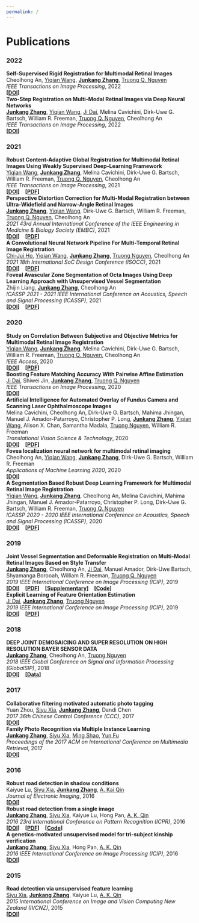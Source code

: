 ```yaml
---
permalink: /
---
```


# Publications <a name="publications"></a>
### 2022
**Self-Supervised Rigid Registration for Multimodal Retinal Images** <br>
Cheolhong An, [Yiqian Wang](https://yiqian-wang.github.io/), **[Junkang Zhang](https://junkangzhang.github.io/)**, [Truong Q. Nguyen](http://videoprocessing.ucsd.edu/?page_id=40) <br>
*IEEE Transactions on Image Processing*, 2022 <br>
**\[[DOI](https://doi.org/10.1109/TIP.2022.3201476)\]**<br>
**Two-Step Registration on Multi-Modal Retinal Images via Deep Neural Networks** <br>
**[Junkang Zhang](https://junkangzhang.github.io/)**, [Yiqian Wang](https://yiqian-wang.github.io/), [Ji Dai](https://jidai-code.github.io/), Melina Cavichini, Dirk-Uwe G. Bartsch, William R. Freeman, [Truong Q. Nguyen](http://videoprocessing.ucsd.edu/?page_id=40), Cheolhong An <br>
*IEEE Transactions on Image Processing*, 2022 <br>
**\[[DOI](https://doi.org/10.1109/TIP.2021.3135708)\]**<br>
### 2021
**Robust Content-Adaptive Global Registration for Multimodal Retinal Images Using Weakly Supervised Deep-Learning Framework** <br>
[Yiqian Wang](https://yiqian-wang.github.io/), **[Junkang Zhang](https://junkangzhang.github.io/)**, Melina Cavichini, Dirk-Uwe G. Bartsch, William R. Freeman, [Truong Q. Nguyen](http://videoprocessing.ucsd.edu/?page_id=40), Cheolhong An <br>
*IEEE Transactions on Image Processing*, 2021 <br>
**\[[DOI](https://doi.org/10.1109/TIP.2021.3058570)\]** &ensp; **\[[PDF](https://par.nsf.gov/servlets/purl/10279980)\]**<br>
**Perspective Distortion Correction for Multi-Modal Registration between Ultra-Widefield and Narrow-Angle Retinal Images** <br>
**[Junkang Zhang](https://junkangzhang.github.io/)**, [Yiqian Wang](https://yiqian-wang.github.io/), Dirk-Uwe G. Bartsch, William R. Freeman, [Truong Q. Nguyen](http://videoprocessing.ucsd.edu/?page_id=40), Cheolhong An <br>
*2021 43rd Annual International Conference of the IEEE Engineering in Medicine & Biology Society (EMBC)*, 2021 <br>
**\[[DOI](https://doi.org/10.1109/EMBC46164.2021.9631084)\]** &ensp; **\[[PDF](https://www.ncbi.nlm.nih.gov/pmc/articles/PMC9359414/pdf/nihms-1823141.pdf)\]**<br>
**A Convolutional Neural Network Pipeline For Multi-Temporal Retinal Image Registration** <br>
[Chi-Jui Ho](https://jerryhotaiwan.github.io/), [Yiqian Wang](https://yiqian-wang.github.io/), **[Junkang Zhang](https://junkangzhang.github.io/)**, [Truong Nguyen](http://videoprocessing.ucsd.edu/?page_id=40), Cheolhong An <br>
*2021 18th International SoC Design Conference (ISOCC)*, 2021 <br>
**\[[DOI](https://doi.org/10.1109/ISOCC53507.2021.9613906)\]** &ensp; **\[[PDF](https://jerryhotaiwan.github.io/files/ISOCC_Jerry_v6.pdf)\]**<br>
**Foveal Avascular Zone Segmentation of Octa Images Using Deep Learning Approach with Unsupervised Vessel Segmentation** <br>
Zhijin Liang, **[Junkang Zhang](https://junkangzhang.github.io/)**, Cheolhong An <br>
*ICASSP 2021 - 2021 IEEE International Conference on Acoustics, Speech and Signal Processing (ICASSP)*, 2021 <br>
**\[[DOI](https://doi.org/10.1109/ICASSP39728.2021.9415070)\]** &ensp; **\[[PDF](https://par.nsf.gov/servlets/purl/10279985)\]**<br>
### 2020
**Study on Correlation Between Subjective and Objective Metrics for Multimodal Retinal Image Registration** <br>
[Yiqian Wang](https://yiqian-wang.github.io/), **[Junkang Zhang](https://junkangzhang.github.io/)**, Melina Cavichini, Dirk-Uwe G. Bartsch, William R. Freeman, [Truong Q. Nguyen](http://videoprocessing.ucsd.edu/?page_id=40), Cheolhong An <br>
*IEEE Access*, 2020 <br>
**\[[DOI](https://doi.org/10.1109/ACCESS.2020.3032348)\]** &ensp; **\[[PDF](https://ieeexplore.ieee.org/iel7/6287639/8948470/09233401.pdf)\]**<br>
**Boosting Feature Matching Accuracy With Pairwise Affine Estimation** <br>
[Ji Dai](https://jidai-code.github.io/), Shiwei Jin, **[Junkang Zhang](https://junkangzhang.github.io/)**, [Truong Q. Nguyen](http://videoprocessing.ucsd.edu/?page_id=40) <br>
*IEEE Transactions on Image Processing*, 2020 <br>
**\[[DOI](https://doi.org/10.1109/TIP.2020.3013384)\]**<br>
**Artificial Intelligence for Automated Overlay of Fundus Camera and Scanning Laser Ophthalmoscope Images** <br>
Melina Cavichini, Cheolhong An, Dirk-Uwe G. Bartsch, Mahima Jhingan, Manuel J. Amador-Patarroyo, Christopher P. Long, **[Junkang Zhang](https://junkangzhang.github.io/)**, [Yiqian Wang](https://yiqian-wang.github.io/), Alison X. Chan, Samantha Madala, [Truong Nguyen](http://videoprocessing.ucsd.edu/?page_id=40), William R. Freeman <br>
*Translational Vision Science & Technology*, 2020 <br>
**\[[DOI](https://doi.org/10.1167/tvst.9.2.56)\]** &ensp; **\[[PDF](https://www.ncbi.nlm.nih.gov/pmc/articles/PMC7594596/pdf/tvst-9-2-56.pdf)\]**<br>
**Fovea localization neural network for multimodal retinal imaging** <br>
Cheolhong An, [Yiqian Wang](https://yiqian-wang.github.io/), **[Junkang Zhang](https://junkangzhang.github.io/)**, Dirk-Uwe G. Bartsch, William R. Freeman <br>
*Applications of Machine Learning 2020*, 2020 <br>
**\[[DOI](https://doi.org/10.1117/12.2569858)\]**<br>
**A Segmentation Based Robust Deep Learning Framework for Multimodal Retinal Image Registration** <br>
[Yiqian Wang](https://yiqian-wang.github.io/), **[Junkang Zhang](https://junkangzhang.github.io/)**, Cheolhong An, Melina Cavichini, Mahima Jhingan, Manuel J. Amador-Patarroyo, Christopher P. Long, Dirk-Uwe G. Bartsch, William R. Freeman, [Truong Q. Nguyen](http://videoprocessing.ucsd.edu/?page_id=40) <br>
*ICASSP 2020 - 2020 IEEE International Conference on Acoustics, Speech and Signal Processing (ICASSP)*, 2020 <br>
**\[[DOI](https://doi.org/10.1109/ICASSP40776.2020.9054077)\]** &ensp; **\[[PDF](https://par.nsf.gov/servlets/purl/10279984)\]**<br>
### 2019
**Joint Vessel Segmentation and Deformable Registration on Multi-Modal Retinal Images Based on Style Transfer** <br>
**[Junkang Zhang](https://junkangzhang.github.io/)**, Cheolhong An, [Ji Dai](https://jidai-code.github.io/), Manuel Amador, Dirk-Uwe Bartsch, Shyamanga Borooah, William R. Freeman, [Truong Q. Nguyen](http://videoprocessing.ucsd.edu/?page_id=40) <br>
*2019 IEEE International Conference on Image Processing (ICIP)*, 2019 <br>
**\[[DOI](https://doi.org/10.1109/ICIP.2019.8802932)\]** &ensp; **\[[PDF](http://cwc.ucsd.edu/sites/cwc.ucsd.edu/files/01-08802932.pdf)\]** &ensp; **\[[Supplementary](https://github.com/JunkangZhang/RetinalSegReg/blob/master/ICIP2019_supplementary.pdf)\]** &ensp; **\[[Code](https://github.com/JunkangZhang/RetinalSegReg)\]**<br>
**Explicit Learning of Feature Orientation Estimation** <br>
[Ji Dai](https://jidai-code.github.io/), **[Junkang Zhang](https://junkangzhang.github.io/)**, [Truong Nguyen](http://videoprocessing.ucsd.edu/?page_id=40) <br>
*2019 IEEE International Conference on Image Processing (ICIP)*, 2019 <br>
**\[[DOI](https://doi.org/10.1109/ICIP.2019.8803644)\]** &ensp; **\[[PDF](http://cwc.ucsd.edu/sites/cwc.ucsd.edu/files/03-08803644.pdf)\]**<br>
### 2018
**DEEP JOINT DEMOSAICING AND SUPER RESOLUTION ON HIGH RESOLUTION BAYER SENSOR DATA** <br>
**[Junkang Zhang](https://junkangzhang.github.io/)**, Cheolhong An, [Truong Nguyen](http://videoprocessing.ucsd.edu/?page_id=40) <br>
*2018 IEEE Global Conference on Signal and Information Processing (GlobalSIP)*, 2018 <br>
**\[[DOI](https://doi.org/10.1109/GlobalSIP.2018.8646321)\]** &ensp; **\[[Data](https://github.com/JunkangZhang/JDMSR)\]**<br>
### 2017
**Collaborative filtering motivated automatic photo tagging** <br>
Yuan Zhou, [Siyu Xia](https://www.siyuxia.com/), **[Junkang Zhang](https://junkangzhang.github.io/)**, Dandi Chen <br>
*2017 36th Chinese Control Conference (CCC)*, 2017 <br>
**\[[DOI](https://doi.org/10.23919/ChiCC.2017.8029111)\]**<br>
**Family Photo Recognition via Multiple Instance Learning** <br>
**[Junkang Zhang](https://junkangzhang.github.io/)**, [Siyu Xia](https://www.siyuxia.com/), [Ming Shao](http://www.cis.umassd.edu/~mshao/), [Yun Fu](http://www.ece.neu.edu/~yunfu/) <br>
*Proceedings of the 2017 ACM on International Conference on Multimedia Retrieval*, 2017 <br>
**\[[DOI](https://doi.org/10.1145/3078971.3079036)\]**<br>
### 2016
**Robust road detection in shadow conditions** <br>
Kaiyue Lu, [Siyu Xia](https://www.siyuxia.com/), **[Junkang Zhang](https://junkangzhang.github.io/)**, [A. Kai Qin](http://www.alexkaiqin.org/) <br>
*Journal of Electronic Imaging*, 2016 <br>
**\[[DOI](https://doi.org/10.1117/1.JEI.25.4.043027)\]**<br>
**Robust road detection from a single image** <br>
**[Junkang Zhang](https://junkangzhang.github.io/)**, [Siyu Xia](https://www.siyuxia.com/), Kaiyue Lu, Hong Pan, [A. K. Qin](http://www.alexkaiqin.org/) <br>
*2016 23rd International Conference on Pattern Recognition (ICPR)*, 2016 <br>
**\[[DOI](https://doi.org/10.1109/ICPR.2016.7899743)\]** &ensp; **\[[PDF](https://projet.liris.cnrs.fr/imagine/pub/proceedings/ICPR-2016/media/files/0816.pdf)\]** &ensp; **\[[Code](https://github.com/JunkangZhang/UFL-HS-RoadDetection)\]**<br>
**A genetics-motivated unsupervised model for tri-subject kinship verification** <br>
**[Junkang Zhang](https://junkangzhang.github.io/)**, [Siyu Xia](https://www.siyuxia.com/), Hong Pan, [A. K. Qin](http://www.alexkaiqin.org/) <br>
*2016 IEEE International Conference on Image Processing (ICIP)*, 2016 <br>
**\[[DOI](https://doi.org/10.1109/ICIP.2016.7532893)\]**<br>
### 2015
**Road detection via unsupervised feature learning** <br>
[Siyu Xia](https://www.siyuxia.com/), **[Junkang Zhang](https://junkangzhang.github.io/)**, Kaiyue Lu, [A. K. Qin](http://www.alexkaiqin.org/) <br>
*2015 International Conference on Image and Vision Computing New Zealand (IVCNZ)*, 2015 <br>
**\[[DOI](https://doi.org/10.1109/IVCNZ.2015.7761562)\]**<br>
